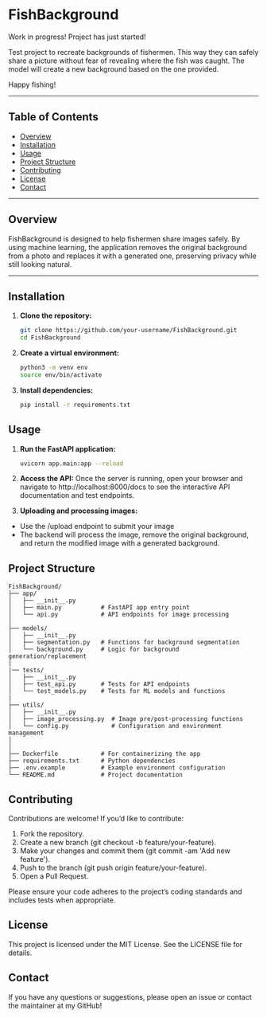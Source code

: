 # FishBackground

Work in progress! Project has just started!

Test project to recreate backgrounds of fishermen. This way they can safely share a picture without fear of revealing where the fish was caught. The model will create a new background based on the one provided.

Happy fishing!


---

## Table of Contents

- [Overview](#overview)
- [Installation](#installation)
- [Usage](#usage)
- [Project Structure](#project-structure)
- [Contributing](#contributing)
- [License](#license)
- [Contact](#contact)

---

## Overview

FishBackground is designed to help fishermen share images safely. By using machine learning, the application removes the original background from a photo and replaces it with a generated one, preserving privacy while still looking natural.

---

## Installation

1. **Clone the repository:**

   ```bash
   git clone https://github.com/your-username/FishBackground.git
   cd FishBackground
   ```

2. **Create a virtual environment:**
    ```bash
    python3 -m venv env 
    source env/bin/activate
    ```

3. **Install dependencies:**
    ```bash
    pip install -r requirements.txt
    ```

## Usage

1. **Run the FastAPI application:**
    ```bash
    uvicorn app.main:app --reload
    ```

2. **Access the API:**
Once the server is running, open your browser and navigate to http://localhost:8000/docs to see the interactive API documentation and test endpoints.

3. **Uploading and processing images:**
- Use the /upload endpoint to submit your image
- The backend will process the image, remove the original background, and return the modified image with a generated background.


## Project Structure
```
FishBackground/
├── app/                   
│   ├── __init__.py       
│   ├── main.py           # FastAPI app entry point
│   └── api.py            # API endpoints for image processing
│
├── models/                
│   ├── __init__.py       
│   ├── segmentation.py   # Functions for background segmentation
│   └── background.py     # Logic for background generation/replacement
|
|── tests/                 
│   ├── __init__.py       
│   ├── test_api.py       # Tests for API endpoints
│   └── test_models.py    # Tests for ML models and functions
|
├── utils/                 
│   ├── __init__.py       
│   ├── image_processing.py  # Image pre/post-processing functions
│   └── config.py            # Configuration and environment management
│
│
├── Dockerfile            # For containerizing the app
├── requirements.txt      # Python dependencies
├── .env.example          # Example environment configuration
└── README.md             # Project documentation
```

## Contributing

Contributions are welcome! If you’d like to contribute:
1.	Fork the repository.
2.	Create a new branch (git checkout -b feature/your-feature).
3.	Make your changes and commit them (git commit -am 'Add new feature').
4.	Push to the branch (git push origin feature/your-feature).
5.	Open a Pull Request.

Please ensure your code adheres to the project’s coding standards and includes tests when appropriate.


## License

This project is licensed under the MIT License. See the LICENSE file for details.

## Contact
If you have any questions or suggestions, please open an issue or contact the maintainer at my GitHub!
